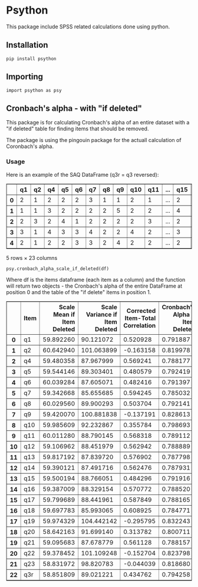 # Psython

This package include SPSS related calculations done using python.

## Installation

```
pip install psython
```

## Importing

```
import psython as psy
```

## Cronbach's alpha - with "if deleted"

This package is for calculating Cronbach's alpha of an entire dataset with a "if deleted" table for finding items that should be removed.

The package is using the pingouin package for the actuall calculation of Coronbach's alpha.

### Usage

Here is an example of the SAQ DataFrame (q3r = q3 reversed):

<div>

<table border="1" class="dataframe">
  <thead>
    <tr style="text-align: right;">
      <th></th>
      <th>q1</th>
      <th>q2</th>
      <th>q4</th>
      <th>q5</th>
      <th>q6</th>
      <th>q7</th>
      <th>q8</th>
      <th>q9</th>
      <th>q10</th>
      <th>q11</th>
      <th>...</th>
      <th>q15</th>
      <th>q16</th>
      <th>q17</th>
      <th>q18</th>
      <th>q19</th>
      <th>q20</th>
      <th>q21</th>
      <th>q22</th>
      <th>q23</th>
      <th>q3r</th>
    </tr>
  </thead>
  <tbody>
    <tr>
      <th>0</th>
      <td>2</td>
      <td>1</td>
      <td>2</td>
      <td>2</td>
      <td>2</td>
      <td>3</td>
      <td>1</td>
      <td>1</td>
      <td>2</td>
      <td>1</td>
      <td>...</td>
      <td>2</td>
      <td>3</td>
      <td>1</td>
      <td>2</td>
      <td>3</td>
      <td>2</td>
      <td>2</td>
      <td>2</td>
      <td>5</td>
      <td>2</td>
    </tr>
    <tr>
      <th>1</th>
      <td>1</td>
      <td>1</td>
      <td>3</td>
      <td>2</td>
      <td>2</td>
      <td>2</td>
      <td>2</td>
      <td>5</td>
      <td>2</td>
      <td>2</td>
      <td>...</td>
      <td>4</td>
      <td>3</td>
      <td>2</td>
      <td>2</td>
      <td>3</td>
      <td>4</td>
      <td>4</td>
      <td>4</td>
      <td>2</td>
      <td>2</td>
    </tr>
    <tr>
      <th>2</th>
      <td>2</td>
      <td>3</td>
      <td>2</td>
      <td>4</td>
      <td>1</td>
      <td>2</td>
      <td>2</td>
      <td>2</td>
      <td>2</td>
      <td>3</td>
      <td>...</td>
      <td>2</td>
      <td>3</td>
      <td>2</td>
      <td>3</td>
      <td>1</td>
      <td>4</td>
      <td>3</td>
      <td>2</td>
      <td>2</td>
      <td>4</td>
    </tr>
    <tr>
      <th>3</th>
      <td>3</td>
      <td>1</td>
      <td>4</td>
      <td>3</td>
      <td>3</td>
      <td>4</td>
      <td>2</td>
      <td>2</td>
      <td>4</td>
      <td>2</td>
      <td>...</td>
      <td>3</td>
      <td>3</td>
      <td>2</td>
      <td>4</td>
      <td>2</td>
      <td>4</td>
      <td>4</td>
      <td>4</td>
      <td>3</td>
      <td>5</td>
    </tr>
    <tr>
      <th>4</th>
      <td>2</td>
      <td>1</td>
      <td>2</td>
      <td>2</td>
      <td>3</td>
      <td>3</td>
      <td>2</td>
      <td>4</td>
      <td>2</td>
      <td>2</td>
      <td>...</td>
      <td>2</td>
      <td>2</td>
      <td>2</td>
      <td>3</td>
      <td>3</td>
      <td>4</td>
      <td>2</td>
      <td>4</td>
      <td>4</td>
      <td>3</td>
    </tr>
  </tbody>
</table>
<p>5 rows × 23 columns</p>
</div>

```
psy.cronbach_alpha_scale_if_deleted(df)
```

Where df is the items dataframe (each item as a column) and the function will return two objects - the Cronbach's alpha of the entire DataFrame at position 0 and the table of the "if delete" items in position 1.

<div>

<table border="1" class="dataframe">
  <thead>
    <tr style="text-align: right;">
      <th></th>
      <th>Item</th>
      <th>Scale Mean if Item Deleted</th>
      <th>Scale Variance if Item Deleted</th>
      <th>Corrected Item-Total Correlation</th>
      <th>Cronbach's Alpha if Item Deleted</th>
    </tr>
  </thead>
  <tbody>
    <tr>
      <th>0</th>
      <td>q1</td>
      <td>59.892260</td>
      <td>90.121072</td>
      <td>0.520928</td>
      <td>0.791887</td>
    </tr>
    <tr>
      <th>1</th>
      <td>q2</td>
      <td>60.642940</td>
      <td>101.063899</td>
      <td>-0.163158</td>
      <td>0.819978</td>
    </tr>
    <tr>
      <th>2</th>
      <td>q4</td>
      <td>59.480358</td>
      <td>87.967999</td>
      <td>0.569241</td>
      <td>0.788177</td>
    </tr>
    <tr>
      <th>3</th>
      <td>q5</td>
      <td>59.544146</td>
      <td>89.303401</td>
      <td>0.480579</td>
      <td>0.792419</td>
    </tr>
    <tr>
      <th>4</th>
      <td>q6</td>
      <td>60.039284</td>
      <td>87.605071</td>
      <td>0.482416</td>
      <td>0.791397</td>
    </tr>
    <tr>
      <th>5</th>
      <td>q7</td>
      <td>59.342668</td>
      <td>85.655685</td>
      <td>0.594245</td>
      <td>0.785032</td>
    </tr>
    <tr>
      <th>6</th>
      <td>q8</td>
      <td>60.029560</td>
      <td>89.900293</td>
      <td>0.503704</td>
      <td>0.792141</td>
    </tr>
    <tr>
      <th>7</th>
      <td>q9</td>
      <td>59.420070</td>
      <td>100.881838</td>
      <td>-0.137191</td>
      <td>0.828613</td>
    </tr>
    <tr>
      <th>8</th>
      <td>q10</td>
      <td>59.985609</td>
      <td>92.232867</td>
      <td>0.355784</td>
      <td>0.798693</td>
    </tr>
    <tr>
      <th>9</th>
      <td>q11</td>
      <td>60.011280</td>
      <td>88.790145</td>
      <td>0.568318</td>
      <td>0.789112</td>
    </tr>
    <tr>
      <th>10</th>
      <td>q12</td>
      <td>59.106962</td>
      <td>88.451979</td>
      <td>0.562942</td>
      <td>0.788889</td>
    </tr>
    <tr>
      <th>11</th>
      <td>q13</td>
      <td>59.817192</td>
      <td>87.839720</td>
      <td>0.576902</td>
      <td>0.787798</td>
    </tr>
    <tr>
      <th>12</th>
      <td>q14</td>
      <td>59.390121</td>
      <td>87.491716</td>
      <td>0.562476</td>
      <td>0.787931</td>
    </tr>
    <tr>
      <th>13</th>
      <td>q15</td>
      <td>59.500194</td>
      <td>88.766051</td>
      <td>0.484296</td>
      <td>0.791916</td>
    </tr>
    <tr>
      <th>14</th>
      <td>q16</td>
      <td>59.387009</td>
      <td>88.329154</td>
      <td>0.570772</td>
      <td>0.788520</td>
    </tr>
    <tr>
      <th>15</th>
      <td>q17</td>
      <td>59.799689</td>
      <td>88.441961</td>
      <td>0.587849</td>
      <td>0.788165</td>
    </tr>
    <tr>
      <th>16</th>
      <td>q18</td>
      <td>59.697783</td>
      <td>85.993065</td>
      <td>0.608925</td>
      <td>0.784771</td>
    </tr>
    <tr>
      <th>17</th>
      <td>q19</td>
      <td>59.974329</td>
      <td>104.442142</td>
      <td>-0.295795</td>
      <td>0.832243</td>
    </tr>
    <tr>
      <th>18</th>
      <td>q20</td>
      <td>58.642163</td>
      <td>91.699140</td>
      <td>0.313782</td>
      <td>0.800711</td>
    </tr>
    <tr>
      <th>19</th>
      <td>q21</td>
      <td>59.095683</td>
      <td>87.678779</td>
      <td>0.561128</td>
      <td>0.788157</td>
    </tr>
    <tr>
      <th>20</th>
      <td>q22</td>
      <td>59.378452</td>
      <td>101.109248</td>
      <td>-0.152704</td>
      <td>0.823798</td>
    </tr>
    <tr>
      <th>21</th>
      <td>q23</td>
      <td>58.831972</td>
      <td>98.820783</td>
      <td>-0.044039</td>
      <td>0.818680</td>
    </tr>
    <tr>
      <th>22</th>
      <td>q3r</td>
      <td>58.851809</td>
      <td>89.021221</td>
      <td>0.434762</td>
      <td>0.794258</td>
    </tr>
  </tbody>
</table>
</div>

